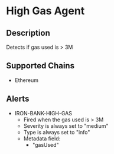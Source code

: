 # High Gas Agent

## Description

Detects if gas used is > 3M

## Supported Chains

- Ethereum

## Alerts

- IRON-BANK-HIGH-GAS
  - Fired when the gas used is > 3M
  - Severity is always set to "medium"
  - Type is always set to "info"
  - Metadata field:
    - "gasUsed"
